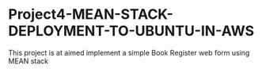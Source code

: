 # Project4-MEAN-STACK-DEPLOYMENT-TO-UBUNTU-IN-AWS
This project is at aimed implement a simple Book Register web form using MEAN stack

